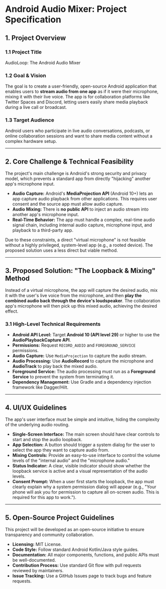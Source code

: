 # Android Audio Mixer: Project Specification

## 1. Project Overview

### 1.1 Project Title
AudioLoop: The Android Audio Mixer

### 1.2 Goal & Vision
The goal is to create a user-friendly, open-source Android application that enables users to **stream audio from one app** as if it were their microphone, mixing it with their live voice. The app is for collaboration platforms like Twitter Spaces and Discord, letting users easily share media playback during a live call or broadcast.

### 1.3 Target Audience
Android users who participate in live audio conversations, podcasts, or online collaboration sessions and want to share media content without a complex hardware setup.

---

## 2. Core Challenge & Technical Feasibility

The project's main challenge is Android's strong security and privacy model, which prevents a standard app from directly "hijacking" another app's microphone input.

-   **Audio Capture:** Android's **MediaProjection API** (Android 10+) lets an app capture audio playback from other applications. This requires user consent and the source app must allow audio capture.
-   **Audio Mixing:** There is **no public API** to inject an audio stream into another app's microphone input.
-   **Real-Time Behavior:** The app must handle a complex, real-time audio signal chain, including internal audio capture, microphone input, and playback to a third-party app.

Due to these constraints, a direct "virtual microphone" is not feasible without a highly privileged, system-level app (e.g., a rooted device). The proposed solution uses a less direct but viable method.

---

## 3. Proposed Solution: "The Loopback & Mixing" Method

Instead of a virtual microphone, the app will capture the desired audio, mix it with the user's live voice from the microphone, and then **play the combined audio back through the device's loudspeaker**. The collaboration app's microphone will then pick up this mixed audio, achieving the desired effect.

### 3.1 High-Level Technical Requirements

-   **Android API Level:** Target **Android 10 (API level 29)** or higher to use the **AudioPlaybackCapture API**.
-   **Permissions:** Request `RECORD_AUDIO` and `FOREGROUND_SERVICE` permissions.
-   **Audio Capture:** Use `MediaProjection` to capture the audio stream.
-   **Audio Processing:** Use **AudioRecord** to capture the microphone and **AudioTrack** to play back the mixed audio.
-   **Foreground Service:** The audio processing must run as a **Foreground Service** to prevent the system from terminating it.
-   **Dependency Management:** Use Gradle and a dependency injection framework like Dagger/Hilt.

---

## 4. UI/UX Guidelines

The app's user interface must be simple and intuitive, hiding the complexity of the underlying audio routing.

-   **Single-Screen Interface:** The main screen should have clear controls to start and stop the audio loopback.
-   **App Selection:** A button should trigger a system dialog for the user to select the app they want to capture audio from.
-   **Mixing Controls:** Provide an easy-to-use interface to control the volume levels of the "internal audio" and the "microphone audio."
-   **Status Indicator:** A clear, visible indicator should show whether the loopback service is active and a visual representation of the audio levels.
-   **Consent Prompt:** When a user first starts the loopback, the app must clearly explain why a system permission dialog will appear (e.g., "Your phone will ask you for permission to capture all on-screen audio. This is required for this app to work.").

---

## 5. Open-Source Project Guidelines

This project will be developed as an open-source initiative to ensure transparency and community collaboration.

-   **Licensing:** MIT License.
-   **Code Style:** Follow standard Android Kotlin/Java style guides.
-   **Documentation:** All major components, functions, and public APIs must be well-documented.
-   **Contribution Process:** Use standard Git flow with pull requests reviewed by maintainers.
-   **Issue Tracking:** Use a GitHub Issues page to track bugs and feature requests.
